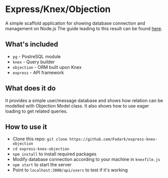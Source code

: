 # Express/Knex/Objection

A simple scaffold application for showing database connection and management on Node.js
The guide leading to this result can be found [here](https://medium.com/@nicola.dallasen/express-knex-objection-painless-api-with-db-74512c484f0c).

## What's included

- `pg` - PostreSQL module
- `knex` - Query builder
- `objection` - ORM built upon Knex
- `express` - API framework

## What does it do

It provides a simple user/message database and shows how relation can be modelled with Objection Model class.
It also shows how to use eager loading to get related queries.

## How to use it

- Clone this repo: `git clone https://github.com/Fodark/express-knex-objection`
- `cd express-knex-objection`
- `npm install` to install required packages
- Modify database connection according to your machine in `knexfile.js`
- `npm start` to start the server
- Point to `localhost:3000/api/users` to test if it's working
